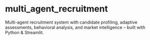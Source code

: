 # multi_agent_recruitment
Multi-agent recruitment system with candidate profiling, adaptive assessments, behavioral analysis, and market intelligence – built with Python &amp; Streamlit.
